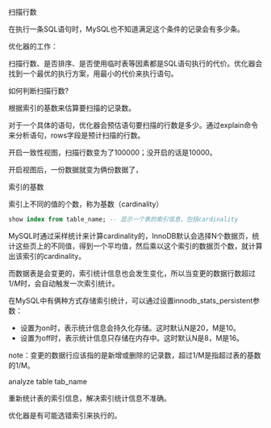 扫描行数

在执行一条SQL语句时，MySQL也不知道满足这个条件的记录会有多少条。





优化器的工作：

扫描行数、是否排序、是否使用临时表等因素都是SQL语句执行的代价。优化器会找到一个最优的执行方案，用最小的代价来执行语句。



如何判断扫描行数?

根据索引的基数来估算要扫描的记录数。

对于一个具体的语句，优化器会预估语句要扫描的行数是多少。通过explain命令来分析语句，rows字段是预计扫描的行数。



开启一致性视图，扫描行数变为了100000；没开启的话是10000。

开启视图后，一份数据就变为俩份数据了，





索引的基数

索引上不同的值的个数，称为基数（cardinality）

```sql
show index from table_name;	-- 显示一个表的索引信息，包括cardinality
```

MySQL时通过采样统计来计算cardinality的，InnoDB默认会选择N个数据页，统计这些页上的不同值，得到一个平均值，然后乘以这个索引的数据页个数，就计算出该索引的cardinality。

而数据表是会变更的，索引统计信息也会发生变化，所以当变更的数据行数超过$1/M$时，会自动触发一次索引统计。

在MySQL中有俩种方式存储索引统计，可以通过设置innodb_stats_persistent参数：

- 设置为on时，表示统计信息会持久化存储。这时默认N是20，M是10。
- 设置为off时，表示统计信息只存储在内存中。这时默认N是8，M是16。





note：变更的数据行应该指的是新增或删除的记录数，超过1/M是指超过表的基数的1/M。







analyze table tab_name

重新统计表的索引信息，解决索引统计信息不准确。





优化器是有可能选错索引来执行的。